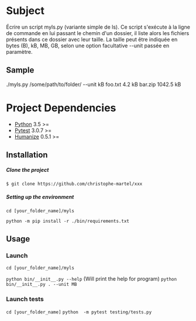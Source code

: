 
# Subject

Écrire un script myls.py (variante simple de ls). Ce script s'exécute à la ligne de commande en lui passant le chemin d'un dossier, il liste alors les fichiers présents dans ce dossier avec leur taille. La taille peut être indiquée en bytes (B), kB, MB, GB, selon une option facultative --unit passée en paramètre.

## Sample

./myls.py /some/path/to/folder/ --unit kB
foo.txt           4.2 kB
bar.zip        1042.5 kB

# Project Dependencies

* [Python](https://www.python.org/downloads/) 3.5 >=
* [Pytest](https://docs.pytest.org/en/latest/) 3.0.7 >=
* [Humanize](https://pypi.org/project/humanize/) 0.5.1 >=

## Installation

##### Clone the project
`$ git clone https://github.com/christophe-martel/xxx`

##### Setting up the environment

`cd [your_folder_name]/myls`

`python -m pip install -r ./bin/requirements.txt`

## Usage

### Launch

`cd [your_folder_name]/myls`

`python bin/__init__.py --help` (Will print the help for program)
`python bin/__init__.py . --unit MB`

### Launch tests

`cd [your_folder_name]`
`python  -m pytest testing/tests.py`

